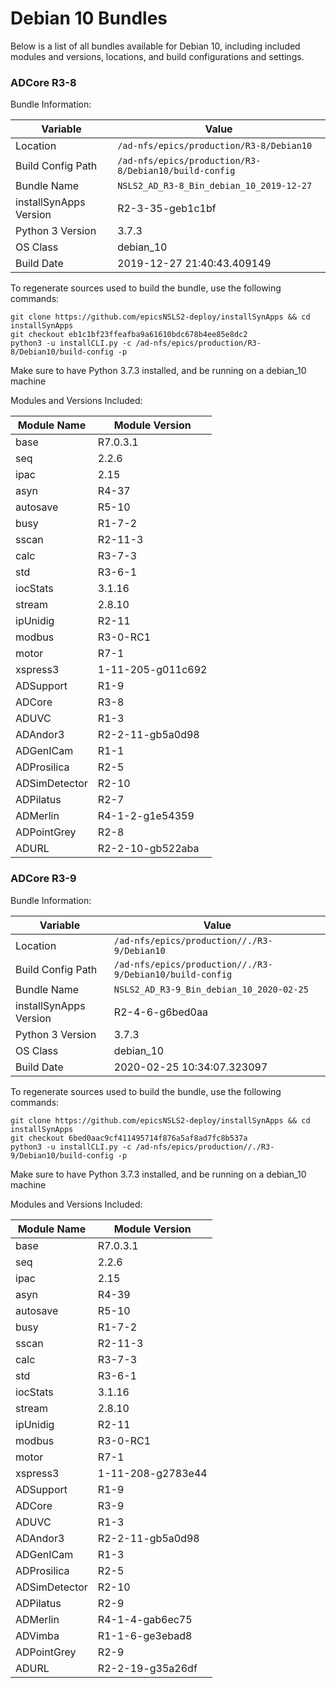 # Debian 10 Bundles

Below is a list of all bundles available for Debian 10, including included modules and versions, locations, and build configurations and settings.



### ADCore R3-8

Bundle Information:

Variable|Value
------|--------
Location|`/ad-nfs/epics/production/R3-8/Debian10`
Build Config Path|`/ad-nfs/epics/production/R3-8/Debian10/build-config`
Bundle Name|`NSLS2_AD_R3-8_Bin_debian_10_2019-12-27`
installSynApps Version|R2-3-35-geb1c1bf
Python 3 Version|3.7.3
OS Class|debian_10
Build Date|2019-12-27 21:40:43.409149

To regenerate sources used to build the bundle, use the following commands:
```
git clone https://github.com/epicsNSLS2-deploy/installSynApps && cd installSynApps
git checkout eb1c1bf23ffeafba9a61610bdc678b4ee85e8dc2
python3 -u installCLI.py -c /ad-nfs/epics/production/R3-8/Debian10/build-config -p
```
Make sure to have Python 3.7.3 installed, and be running on a debian_10 machine

Modules and Versions Included:

Module Name|Module Version
-------|----------
base|R7.0.3.1
seq|2.2.6
ipac|2.15
asyn|R4-37
autosave|R5-10
busy|R1-7-2
sscan|R2-11-3
calc|R3-7-3
std|R3-6-1
iocStats|3.1.16
stream|2.8.10
ipUnidig|R2-11
modbus|R3-0-RC1
motor|R7-1
xspress3|1-11-205-g011c692
ADSupport|R1-9
ADCore|R3-8
ADUVC|R1-3
ADAndor3|R2-2-11-gb5a0d98
ADGenICam|R1-1
ADProsilica|R2-5
ADSimDetector|R2-10
ADPilatus|R2-7
ADMerlin|R4-1-2-g1e54359
ADPointGrey|R2-8
ADURL|R2-2-10-gb522aba



### ADCore R3-9

Bundle Information:

Variable|Value
------|--------
Location|`/ad-nfs/epics/production//./R3-9/Debian10`
Build Config Path|`/ad-nfs/epics/production//./R3-9/Debian10/build-config`
Bundle Name|`NSLS2_AD_R3-9_Bin_debian_10_2020-02-25`
installSynApps Version|R2-4-6-g6bed0aa
Python 3 Version|3.7.3
OS Class|debian_10
Build Date|2020-02-25 10:34:07.323097

To regenerate sources used to build the bundle, use the following commands:
```
git clone https://github.com/epicsNSLS2-deploy/installSynApps && cd installSynApps
git checkout 6bed0aac9cf411495714f876a5af8ad7fc8b537a
python3 -u installCLI.py -c /ad-nfs/epics/production//./R3-9/Debian10/build-config -p
```
Make sure to have Python 3.7.3 installed, and be running on a debian_10 machine

Modules and Versions Included:

Module Name|Module Version
-------|----------
base|R7.0.3.1
seq|2.2.6
ipac|2.15
asyn|R4-39
autosave|R5-10
busy|R1-7-2
sscan|R2-11-3
calc|R3-7-3
std|R3-6-1
iocStats|3.1.16
stream|2.8.10
ipUnidig|R2-11
modbus|R3-0-RC1
motor|R7-1
xspress3|1-11-208-g2783e44
ADSupport|R1-9
ADCore|R3-9
ADUVC|R1-3
ADAndor3|R2-2-11-gb5a0d98
ADGenICam|R1-3
ADProsilica|R2-5
ADSimDetector|R2-10
ADPilatus|R2-9
ADMerlin|R4-1-4-gab6ec75
ADVimba|R1-1-6-ge3ebad8
ADPointGrey|R2-9
ADURL|R2-2-19-g35a26df

